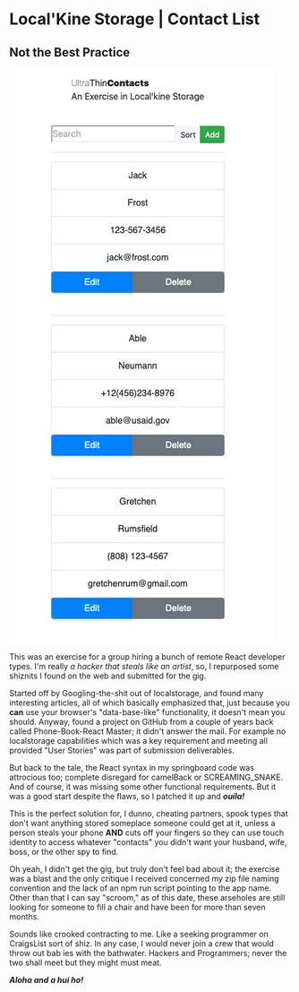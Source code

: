 # Local'Kine Storage | Contact List

## Not the Best Practice

![Default Screen](./img/utcontact.png)

This was an exercise for a group hiring a bunch of remote React developer types.
I'm really *a hacker that steals like an artist*, so, I repurposed some shiznits I found on the web and submitted for the gig.

Started off by Googling-the-shit out of localstorage, and found many interesting articles, all of which basically emphasized that, just because you **can** use your browser's "data-base-like" functionality, it doesn't mean  you should. Anyway, found a project on GitHub from a couple of years back called Phone-Book-React Master; it didn't answer the mail. For example no localstorage capabilities which was a key requirement and meeting all provided "User Stories" was part of submission deliverables.

But back to the tale, the React syntax in my springboard code was attrocious too; complete disregard for camelBack or SCREAMING_SNAKE. And of course, it was missing some other functional requirements. But it was a good start despite the flaws, so I patched it up and ***ouila!***

This is the perfect solution for, I dunno, cheating partners, spook types that don't want anything stored someplace someone could get at it, unless a person steals your phone **AND** cuts off your fingers so they can use touch identity to access whatever "contacts" you didn't want your husband, wife, boss, or the other spy to find.

Oh yeah, I didn't get the gig, but truly don't feel bad about it; the exercise was a blast and the only critique I received concerned my zip file naming convention and the lack of an npm run script pointing to the app name. Other than that I can say "scroom,"  as of this date, these arseholes are still looking for someone to fill a chair and have been for more than seven months.

Sounds like crooked contracting to me.  Like a seeking programmer on CraigsList sort of shiz. In any case, I would never join a crew that would throw out bab ies with the bathwater. Hackers and Programmers; never the two shall meet but they might must meat.

***Aloha and a hui ho!***
